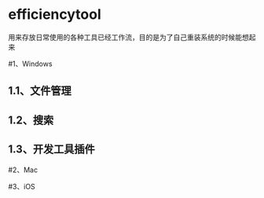 # efficiencytool
用来存放日常使用的各种工具已经工作流，目的是为了自己重装系统的时候能想起来

#1、Windows
## 1.1、文件管理

## 1.2、搜索

## 1.3、开发工具插件



#2、Mac

#3、iOS
